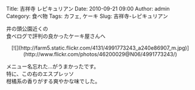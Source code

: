 Title: 吉祥寺 レピキュリアン
Date: 2010-09-21 09:00
Author: admin
Category: 食べ物
Tags: カフェ, ケーキ
Slug: 吉祥寺-レピキュリアン

井の頭公園近くの  
食べログで評判の良かったケーキ屋さんへ

<p>
<center>
[![](http://farm5.static.flickr.com/4131/4991773243_a240e86907_m.jpg)](http://www.flickr.com/photos/46200029@N06/4991773243/)

</center>
  
メニュー名忘れた…がうまかったです。  
特に、この右のエスプレッソ  
柑橘系の香りがする爽やかな味でした。

</p>

